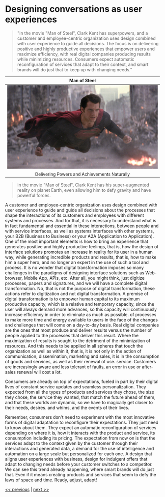 # Designing conversations as user experiences

>"In the movie "Man of Steel", Clark Kent has superpowers, and a customer and employee-centric organization uses design combined with user experience to guide all decisions. The focus is on delivering positive and highly productive experiences that empower users and maximize efficiency, with real digital companies producing results while minimizing resources. Consumers expect automatic reconfiguration of services that adapt to their context, and smart brands will do just that to keep up with changing needs."

| Man of Steel |
| :---: |
|![](../../images/designing_conversations_as_user_experiences.png)|
|Delivering Powers and Achievements Naturally|

>In the movie "Man of Steel", Clark Kent has his super-augmented reality on planet Earth, even allowing him to defy gravity and have powerful forces.

A customer and employee-centric organization uses design combined with user experience to guide and guide all decisions about the processes that shape the interactions of its customers and employees with different systems and processes. And for that, it is necessary to understand what is in fact fundamental and essential in these interactions, between people and with service interfaces, as well as systems interfaces with other systems, your B2B (Business to Business) or your A2A (Application to Application). One of the most important elements is how to bring an experience that generates positive and highly productive feelings, that is, how the design of interface solutions promotes an increase in reality for its user in a human way, while generating incredible products and results, that is, how to make him a super hero, and no longer an expert in the use of such a tool and process. It is no wonder that digital transformation imposes so many challenges in the paradigms of designing interface solutions such as Web-browser, Mobile App, APIs, etc. After all, you might think, just digitize processes, papers and signatures, and we will have a complete digital transformation. No, that is not the purpose of digital transformation, these actions refer to digitization and not digital transformation. A premise of digital transformation is to empower human capital to its maximum productive capacity, which is a relative and temporary capacity, since the user will always demand more advances, so this capacity will continuously increase efficiency in order to eliminate as much as possible. of processes to make more time and energy available to users in the face of the changes and challenges that will come on a day-to-day basis. Real digital companies are the ones that most produce and deliver results versus the number of people applied to the processes that deliver this result. Where the maximization of results is sought to the detriment of the minimization of resources. And this needs to be applied in all spheres that touch the organization as well as within it, that is, it is not only in the action of communication, dissemination, marketing and sales, it is in the consumption of goods and services, as well as their renewal of use. service. Customers are increasingly aware and less tolerant of faults, an error in use or after-sales renewal will cost a lot.

Consumers are already on top of expectations, fueled in part by their digital lives of constant service updates and seamless personalization. They expected from all the types of products and services they chose, the size they chose, the service they wanted, that match the future ahead of them, and that these worlds are dynamic, so we have to magically get closer to their needs, desires. and whims, and the events of their lives.

Remember, consumers don't need to experiment with the most innovative forms of digital adaptation to reconfigure their expectations. They just need to know about them. They expect an automatic reconfiguration of services depending on where it is, how it interacts with the product and service, its consumption including its pricing. The expectation from now on is that the services adapt to the context given by the customer through their interactions and generated data, a demand for the use of intelligence and automation on a large scale but personalized for each one. A design that aligns user experiences with business, design for indulgent offers that adapt to changing needs before your customer switches to a competitor. We can see this trend already happening, where smart brands will do just that. Even if it means creating products and services that seem to defy the laws of space and time. Ready, adjust, adapt!

[<< previous](5-this_is_for_yesterday_ok.md) | [next >>](7-sense_of_belonging.md)
